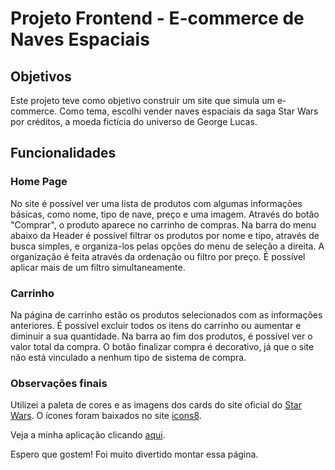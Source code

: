 # Projeto Frontend - E-commerce de Naves Espaciais

## Objetivos

Este projeto teve como objetivo construir um site que simula um e-commerce. Como tema, escolhi vender naves espaciais da saga Star Wars por créditos, a moeda fictícia do universo de George Lucas. 

## Funcionalidades

### Home Page
No site é possível ver uma lista de produtos com algumas informações básicas, como nome, tipo de nave, preço e uma imagem. Através do botão "Comprar", o produto aparece no carrinho de compras. Na barra do menu abaixo da Header é possível filtrar os produtos por nome e tipo, através de busca simples, e organiza-los pelas opções do menu de seleção a direita. A organização é feita através da ordenação ou filtro por preço. É possível aplicar mais de um filtro simultaneamente. 

### Carrinho 
Na página de carrinho estão os produtos selecionados com as informações anteriores. É possível excluir todos os itens do carrinho ou aumentar e diminuir a sua quantidade. Na barra ao fim dos produtos, é possível ver o valor total da compra. O botão finalizar compra é decorativo, já que o site não está vinculado a nenhum tipo de sistema de compra. 

### Observações finais
Utilizei a paleta de cores e as imagens dos cards do site oficial do <a href="https://www.starwars.com/">Star Wars</a>.
O ícones foram baixados no site <a href="https://icons8.com.br">icons8</a>.

Veja a minha aplicação clicando <a href="https://projeto-frontendreact-e6tsh9jkv-veronicarubim.vercel.app">aqui</a>.

Espero que gostem! Foi muito divertido montar essa página.
